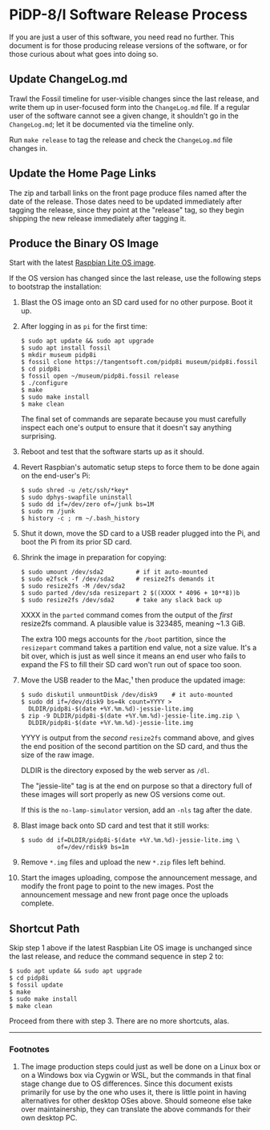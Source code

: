 # PiDP-8/I Software Release Process

If you are just a user of this software, you need read no further. This
document is for those producing release versions of the software, or for
those curious about what goes into doing so.


## Update ChangeLog.md

Trawl the Fossil timeline for user-visible changes since the last
release, and write them up in user-focused form into the `ChangeLog.md`
file. If a regular user of the software cannot see a given change, it
shouldn't go in the `ChangeLog.md`; let it be documented via the
timeline only.

Run `make release` to tag the release and check the `ChangeLog.md` file changes in.


## Update the Home Page Links

The zip and tarball links on the front page produce files named after
the date of the release. Those dates need to be updated immediately
after tagging the release, since they point at the "release" tag, so
they begin shipping the new release immediately after tagging it.


## Produce the Binary OS Image

Start with the latest [Raspbian Lite OS image][os].

[os]: https://www.raspberrypi.org/downloads/raspbian/

If the OS version has changed since the last release, use the following
steps to bootstrap the installation:

1.  Blast the OS image onto an SD card used for no other purpose. Boot it up.

2.  After logging in as `pi` for the first time:

        $ sudo apt update && sudo apt upgrade
        $ sudo apt install fossil
        $ mkdir museum pidp8i
        $ fossil clone https://tangentsoft.com/pidp8i museum/pidp8i.fossil
        $ cd pidp8i
        $ fossil open ~/museum/pidp8i.fossil release
        $ ./configure
        $ make
        $ sudo make install
        $ make clean

    The final set of commands are separate because you must carefully
    inspect each one's output to ensure that it doesn't say anything
    surprising.

3.  Reboot and test that the software starts up as it should.

4.  Revert Raspbian's automatic setup steps to force them to be done
    again on the end-user's Pi:

        $ sudo shred -u /etc/ssh/*key*
        $ sudo dphys-swapfile uninstall
        $ sudo dd if=/dev/zero of=/junk bs=1M
        $ sudo rm /junk
        $ history -c ; rm ~/.bash_history

5.  Shut it down, move the SD card to a USB reader plugged into the Pi,
    and boot the Pi from its prior SD card.

6.  Shrink the image in preparation for copying:

        $ sudo umount /dev/sda2         # if it auto-mounted
        $ sudo e2fsck -f /dev/sda2      # resize2fs demands it
        $ sudo resize2fs -M /dev/sda2
        $ sudo parted /dev/sda resizepart 2 $((XXXX * 4096 + 10**8))b
        $ sudo resize2fs /dev/sda2      # take any slack back up

    XXXX in the `parted` command comes from the output of the *first*
    resize2fs command.  A plausible value is 323485, meaning ~1.3 GiB.

    The extra 100 megs accounts for the `/boot` partition, since the
    `resizepart` command takes a partition end value, not a size value.
    It's a bit over, which is just as well since it means an end user
    who fails to expand the FS to fill their SD card won't run out of
    space too soon.

7.  Move the USB reader to the Mac,¹ then produce the updated image:

        $ sudo diskutil unmountDisk /dev/disk9    # it auto-mounted
        $ sudo dd if=/dev/disk9 bs=4k count=YYYY >
          DLDIR/pidp8i-$(date +%Y.%m.%d)-jessie-lite.img
        $ zip -9 DLDIR/pidp8i-$(date +%Y.%m.%d)-jessie-lite.img.zip \
          DLDIR/pidp8i-$(date +%Y.%m.%d)-jessie-lite.img

    YYYY is output from the *second* `resize2fs` command above, and
    gives the end position of the second partition on the SD card, and
    thus the size of the raw image.

    DLDIR is the directory exposed by the web server as `/dl`.

    The "jessie-lite" tag is at the end on purpose so that a directory
    full of these images will sort properly as new OS versions come out.

    If this is the `no-lamp-simulator` version, add an `-nls` tag after
    the date.

8.  Blast image back onto SD card and test that it still works:

        $ sudo dd if=DLDIR/pidp8i-$(date +%Y.%m.%d)-jessie-lite.img \
                  of=/dev/rdisk9 bs=1m

9.  Remove `*.img` files and upload the new `*.zip` files left behind.

10. Start the images uploading, compose the announcement message, and
    modify the front page to point to the new images. Post the
    announcement message and new front page once the uploads complete.


## Shortcut Path

Skip step 1 above if the latest Raspbian Lite OS image is unchanged
since the last release, and reduce the command sequence in step 2 to:

    $ sudo apt update && sudo apt upgrade
    $ cd pidp8i
    $ fossil update
    $ make
    $ sudo make install
    $ make clean

Proceed from there with step 3.  There are no more shortcuts, alas.


----------------------

### Footnotes

1.  The image production steps could just as well be done on a Linux box
    or on a Windows box via Cygwin or WSL, but the commands in that
    final stage change due to OS differences.  Since this document
    exists primarily for use by the one who uses it, there is little
    point in having alternatives for other desktop OSes above.  Should
    someone else take over maintainership, they can translate the above
    commands for their own desktop PC.
